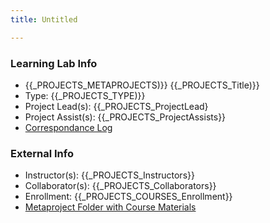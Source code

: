 ```yaml
---
title: Untitled

---
```






### Learning Lab Info
* {{_PROJECTS_METAPROJECTS)}} {{_PROJECTS_Title)}}
* Type: {{_PROJECTS_TYPE)}}
* Project Lead(s): {{_PROJECTS_ProjectLead}
* Project Assist(s): {{_PROJECTS_ProjectAssists}}
* [Correspondance Log]({{_PROJECTS_METAPROJECTS_CorrespondanceLog}})
### External Info
* Instructor(s): {{_PROJECTS_Instructors}}
* Collaborator(s): {{_PROJECTS_Collaborators}}
* Enrollment: {{_PROJECTS_COURSES_Enrollment}}
* [Metaproject Folder with Course Materials]({{_PROJECTS_AssociatedMetaprojectFolder}})